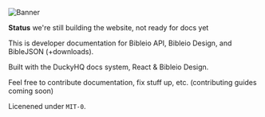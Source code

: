 ![Banner](https://i.imgur.com/ETDDdMG.png)

**Status** we're still building the website, not ready for docs yet

This is developer documentation for Bibleio API, Bibleio Design, and BibleJSON (+downloads).

Built with the DuckyHQ docs system, React & Bibleio Design.

Feel free to contribute documentation, fix stuff up, etc. (contributing guides coming soon)

Licenened under `MIT-0`.
